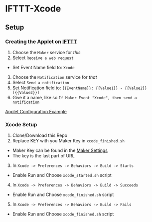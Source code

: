 # IFTTT-Xcode

## Setup
### Creating the Applet on [IFTTT](https://ifttt.com)
1. Choose the `Maker` service for *this*
2. Select `Receive a web request`
  * Set Event Name field to: `Xcode`
3. Choose the `Notification` service for *that*
4. Select `Send a notification`
5. Set Notification field to: `{{EventName}}: {{Value1}} - {{Value2}} [{{Value3}}]`
6. Give it a name, like so `If Maker Event "Xcode", then send a notification`

[Applet Configuration Example](https://github.com/loganisitt/IFTTT-Xcode/blob/master/Applet%20Configuration.png)

### Xcode Setup
1. Clone/Download this Repo
2. Replace KEY with you Maker Key in `xcode_finished.sh`
  * Maker Key can be found in the [Maker Settings](https://ifttt.com/services/maker/settings)
  * The key is the last part of URL
3. In `Xcode -> Preferences -> Behaviors -> Build -> Starts`
  * Enable Run and Choose `xcode_started.sh` script
4. In `Xcode -> Preferences -> Behaviors -> Build -> Succeeds`
  * Enable Run and Choose `xcode_finished.sh` script
5. In `Xcode -> Preferences -> Behaviors -> Build -> Fails`
  * Enable Run and Choose `xcode_finished.sh` script
